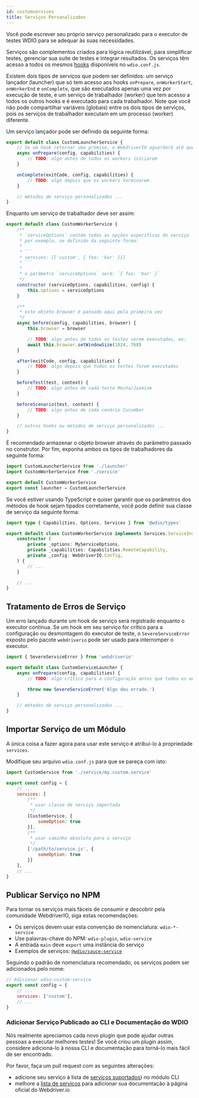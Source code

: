 ```yaml
---
id: customservices
title: Serviços Personalizados
---
```


Você pode escrever seu próprio serviço personalizado para o executor de testes WDIO para se adequar às suas necessidades.

Serviços são complementos criados para lógica reutilizável, para simplificar testes, gerenciar sua suite de testes e integrar resultados. Os serviços têm acesso a todos os mesmos [hooks](/docs/configurationfile) disponíveis no `wdio.conf.js`.

Existem dois tipos de serviços que podem ser definidos: um serviço lançador (launcher) que só tem acesso aos hooks `onPrepare`, `onWorkerStart`, `onWorkerEnd` e `onComplete`, que são executados apenas uma vez por execução de teste, e um serviço de trabalhador (worker) que tem acesso a todos os outros hooks e é executado para cada trabalhador. Note que você não pode compartilhar variáveis (globais) entre os dois tipos de serviços, pois os serviços de trabalhador executam em um processo (worker) diferente.

Um serviço lançador pode ser definido da seguinte forma:

```js
export default class CustomLauncherService {
    // Se um hook retornar uma promise, o WebdriverIO aguardará até que essa promise seja resolvida para continuar.
    async onPrepare(config, capabilities) {
        // TODO: algo antes de todos os workers iniciarem
    }

    onComplete(exitCode, config, capabilities) {
        // TODO: algo depois que os workers terminarem
    }

    // métodos de serviço personalizados ...
}
```

Enquanto um serviço de trabalhador deve ser assim:

```js
export default class CustomWorkerService {
    /**
     * `serviceOptions` contém todas as opções específicas do serviço
     * por exemplo, se definido da seguinte forma:
     *
     * ```
     * services: [['custom', { foo: 'bar' }]]
     * ```
     *
     * o parâmetro `serviceOptions` será: `{ foo: 'bar' }`
     */
    constructor (serviceOptions, capabilities, config) {
        this.options = serviceOptions
    }

    /**
     * este objeto browser é passado aqui pela primeira vez
     */
    async before(config, capabilities, browser) {
        this.browser = browser

        // TODO: algo antes de todos os testes serem executados, ex:
        await this.browser.setWindowSize(1024, 768)
    }

    after(exitCode, config, capabilities) {
        // TODO: algo depois que todos os testes forem executados
    }

    beforeTest(test, context) {
        // TODO: algo antes de cada teste Mocha/Jasmine
    }

    beforeScenario(test, context) {
        // TODO: algo antes de cada cenário Cucumber
    }

    // outros hooks ou métodos de serviço personalizados ...
}
```

É recomendado armazenar o objeto browser através do parâmetro passado no construtor. Por fim, exponha ambos os tipos de trabalhadores da seguinte forma:

```js
import CustomLauncherService from './launcher'
import CustomWorkerService from './service'

export default CustomWorkerService
export const launcher = CustomLauncherService
```

Se você estiver usando TypeScript e quiser garantir que os parâmetros dos métodos de hook sejam tipados corretamente, você pode definir sua classe de serviço da seguinte forma:

```ts
import type { Capabilities, Options, Services } from '@wdio/types'

export default class CustomWorkerService implements Services.ServiceInstance {
    constructor (
        private _options: MyServiceOptions,
        private _capabilities: Capabilities.RemoteCapability,
        private _config: WebdriverIO.Config,
    ) {
        // ...
    }

    // ...
}
```

## Tratamento de Erros de Serviço

Um erro lançado durante um hook de serviço será registrado enquanto o executor continua. Se um hook em seu serviço for crítico para a configuração ou desmontagem do executor de teste, o `SevereServiceError` exposto pelo pacote `webdriverio` pode ser usado para interromper o executor.

```js
import { SevereServiceError } from 'webdriverio'

export default class CustomServiceLauncher {
    async onPrepare(config, capabilities) {
        // TODO: algo crítico para a configuração antes que todos os workers iniciem

        throw new SevereServiceError('Algo deu errado.')
    }

    // métodos de serviço personalizados ...
}
```

## Importar Serviço de um Módulo

A única coisa a fazer agora para usar este serviço é atribuí-lo à propriedade `services`.

Modifique seu arquivo `wdio.conf.js` para que se pareça com isto:

```js
import CustomService from './service/my.custom.service'

export const config = {
    // ...
    services: [
        /**
         * usar classe de serviço importada
         */
        [CustomService, {
            someOption: true
        }],
        /**
         * usar caminho absoluto para o serviço
         */
        ['/path/to/service.js', {
            someOption: true
        }]
    ],
    // ...
}
```

## Publicar Serviço no NPM

Para tornar os serviços mais fáceis de consumir e descobrir pela comunidade WebdriverIO, siga estas recomendações:

* Os serviços devem usar esta convenção de nomenclatura: `wdio-*-service`
* Use palavras-chave do NPM: `wdio-plugin`, `wdio-service`
* A entrada `main` deve `export` uma instância do serviço
* Exemplos de serviços: [`@wdio/sauce-service`](https://github.com/webdriverio/webdriverio/tree/main/packages/wdio-sauce-service)

Seguindo o padrão de nomenclatura recomendado, os serviços podem ser adicionados pelo nome:

```js
// Adicionar wdio-custom-service
export const config = {
    // ...
    services: ['custom'],
    // ...
}
```

### Adicionar Serviço Publicado ao CLI e Documentação do WDIO

Nós realmente apreciamos cada novo plugin que pode ajudar outras pessoas a executar melhores testes! Se você criou um plugin assim, considere adicioná-lo à nossa CLI e documentação para torná-lo mais fácil de ser encontrado.

Por favor, faça um pull request com as seguintes alterações:

- adicione seu serviço à lista de [serviços suportados](https://github.com/webdriverio/webdriverio/blob/main/packages/wdio-cli/src/constants.ts#L92-L128)) no módulo CLI
- melhore a [lista de serviços](https://github.com/webdriverio/webdriverio/blob/main/scripts/docs-generation/3rd-party/services.json) para adicionar sua documentação à página oficial do Webdriver.io